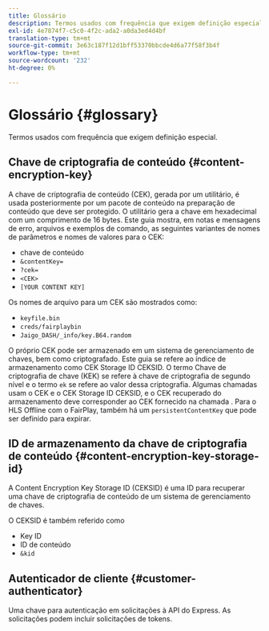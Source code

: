 ```yaml
---
title: Glossário
description: Termos usados com frequência que exigem definição especial.
exl-id: 4e7874f7-c5c0-4f2c-ada2-a0da3ed4d4bf
translation-type: tm+mt
source-git-commit: 3e63c187f12d1bff53370bbcde4d6a77f58f3b4f
workflow-type: tm+mt
source-wordcount: '232'
ht-degree: 0%

---
```


# Glossário {#glossary}

Termos usados com frequência que exigem definição especial.

## Chave de criptografia de conteúdo {#content-encryption-key}

A chave de criptografia de conteúdo (CEK), gerada por um utilitário, é usada posteriormente por um pacote de conteúdo na preparação de conteúdo que deve ser protegido.
O utilitário gera a chave em hexadecimal com um comprimento de 16 bytes.
Este guia mostra, em notas e mensagens de erro, arquivos e exemplos de comando, as seguintes variantes de nomes de parâmetros e nomes de valores para o CEK:

* chave de conteúdo
* `&contentKey=`
* `?cek=`
* `<CEK>`
* `[YOUR CONTENT KEY]`

Os nomes de arquivo para um CEK são mostrados como:

* `keyfile.bin`
* `creds/fairplaybin`
* `Jaigo_DASH/_info/key.B64.random`

O próprio CEK pode ser armazenado em um sistema de gerenciamento de chaves, bem como criptografado. Este guia se refere ao índice de armazenamento como CEK Storage ID CEKSID. O termo Chave de criptografia de chave (KEK) se refere à chave de criptografia de segundo nível e o termo `ek` se refere ao valor dessa criptografia.
Algumas chamadas usam o CEK e o CEK Storage ID CEKSID, e o CEK recuperado do armazenamento deve corresponder ao CEK fornecido na chamada .
Para o HLS Offline com o FairPlay, também há um `persistentContentKey` que pode ser definido para expirar.

## ID de armazenamento da chave de criptografia de conteúdo {#content-encryption-key-storage-id}

A Content Encryption Key Storage ID (CEKSID) é uma ID para recuperar uma chave de criptografia de conteúdo de um sistema de gerenciamento de chaves.

O CEKSID é também referido como
* Key ID
* ID de conteúdo
* `&kid`

## Autenticador de cliente {#customer-authenticator}

Uma chave para autenticação em solicitações à API do Express. As solicitações podem incluir solicitações de tokens.
